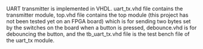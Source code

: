 UART transmitter is implemented in VHDL. uart_tx.vhd file contains the transmitter module, top.vhd file contains the top module (this project has not been tested yet on an FPGA board) which is for sending two bytes set by the switches on the board when a button is pressed, debounce.vhd is for debouncing the button, and the tb_uart_tx.vhd file is the test bench file of the uart_tx module. 

